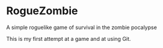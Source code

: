# RogueZombie
A simple roguelike game of survival in the zombie pocalypse

This is my first attempt at a game and at using Git.
